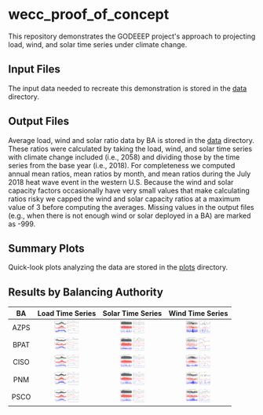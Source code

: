 # wecc_proof_of_concept
This repository demonstrates the GODEEEP project's approach to projecting load, wind, and solar time series under 
climate change.

## Input Files
The input data needed to recreate this demonstration is stored in the [data](data/) directory.

## Output Files
Average load, wind and solar ratio data by BA is stored in the [data](data/) directory. These ratios were calculated 
by taking the load, wind, and solar time series with climate change included (i.e., 2058) and dividing those by the 
time series from the base year (i.e., 2018). For completeness we computed annual mean ratios, mean ratios by month, and 
mean ratios during the July 2018 heat wave event in the western U.S. Because the wind and solar capacity factors 
occasionally have very small values that make calculating ratios risky we capped the wind and solar capacity ratios at 
a maximum value of 3 before computing the averages. Missing values in the output files (e.g., when there is not enough 
wind or solar deployed in a BA) are marked as -999.

## Summary Plots
Quick-look plots analyzing the data are stored in the [plots](plots/) directory.

## Results by Balancing Authority 
>
| BA | Load Time Series | Solar Time Series | Wind Time Series |
| :-: | :-: | :-: | :-: |
| AZPS  | <img src="plots/AZPS_Load.png" width="50">  | <img src="plots/AZPS_Solar.png" width="50">  | <img src="plots/AZPS_Wind.png" width="50">  |
| BPAT  | <img src="plots/BPAT_Load.png" width="50">  | <img src="plots/BPAT_Solar.png" width="50">  | <img src="plots/BPAT_Wind.png" width="50">  |
| CISO  | <img src="plots/CISO_Load.png" width="50">  | <img src="plots/CISO_Solar.png" width="50">  | <img src="plots/CISO_Wind.png" width="50">  |
| PNM  | <img src="plots/PNM_Load.png" width="50">  | <img src="plots/PNM_Solar.png" width="50">  | <img src="plots/PNM_Wind.png" width="50">  |
| PSCO  | <img src="plots/PSCO_Load.png" width="50">  | <img src="plots/PSCO_Solar.png" width="50">  | <img src="plots/PSCO_Wind.png" width="50">  |